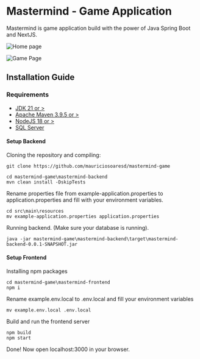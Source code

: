 # Mastermind - Game Application 
Mastermind is game application build with the power of Java Spring Boot and NextJS.


![Home page](./images/snappy_login.png)

![Game Page](./images/snappy.png)

## Installation Guide

### Requirements
- [JDK 21 or >](https://www.oracle.com/br/java/technologies/downloads/)
- [Apache Maven 3.9.5 or >](https://maven.apache.org/download.cgi)
- [NodeJS 18 or >](https://nodejs.org/en/download)
- [SQL Server](https://dev.mysql.com/downloads/mysql/)

#### Setup Backend
Cloning the repository and compiling:
```shell
git clone https://github.com/mauriciosoaresd/mastermind-game

cd mastermind-game\mastermind-backend
mvn clean install -DskipTests
```

Rename properties file from example-application.properties to application.properties and fill with your environment variables.
```shell
cd src\main\resources
mv example-application.properties application.properties
```

Running backend. (Make sure your database is running).
```shell
java -jar mastermind-game\mastermind-backend\target\mastermind-backend-0.0.1-SNAPSHOT.jar
```

#### Setup Frontend
Installing npm packages
```shell
cd mastermind-game\mastermind-frontend
npm i
```
Rename example.env.local to .env.local and fill your environment variables

```shell
mv example.env.local .env.local
```

Build and run the frontend server

```shell
npm build
npm start
```

Done! Now open localhost:3000 in your browser.